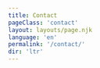 ```yaml
---
title: Contact
pageClass: 'contact'
layout: layouts/page.njk 
language: 'en'
permalink: '/contact/'
dir: 'ltr'
---
```

